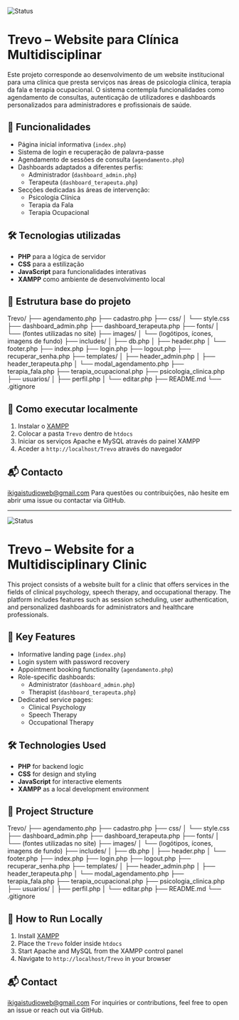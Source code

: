 ![Status](https://img.shields.io/badge/status-em%20desenvolvimento-yellow)

# Trevo – Website para Clínica Multidisciplinar

Este projeto corresponde ao desenvolvimento de um website institucional para uma clínica que presta serviços nas áreas de psicologia clínica, terapia da fala e terapia ocupacional. O sistema contempla funcionalidades como agendamento de consultas, autenticação de utilizadores e dashboards personalizados para administradores e profissionais de saúde.

## 🧩 Funcionalidades

- Página inicial informativa (`index.php`)
- Sistema de login e recuperação de palavra-passe
- Agendamento de sessões de consulta (`agendamento.php`)
- Dashboards adaptados a diferentes perfis:
  - Administrador (`dashboard_admin.php`)
  - Terapeuta (`dashboard_terapeuta.php`)
- Secções dedicadas às áreas de intervenção:
  - Psicologia Clínica
  - Terapia da Fala
  - Terapia Ocupacional

## 🛠️ Tecnologias utilizadas

- **PHP** para a lógica de servidor
- **CSS** para a estilização
- **JavaScript** para funcionalidades interativas
- **XAMPP** como ambiente de desenvolvimento local

## 📁 Estrutura base do projeto
Trevo/
├── agendamento.php
├── cadastro.php
├── css/
│   └── style.css
├── dashboard_admin.php
├── dashboard_terapeuta.php
├── fonts/
│   └── (fontes utilizadas no site)
├── images/
│   └── (logótipos, ícones, imagens de fundo)
├── includes/
│   ├── db.php
│   ├── header.php
│   └── footer.php
├── index.php
├── login.php
├── logout.php
├── recuperar_senha.php
├── templates/
│   ├── header_admin.php
│   ├── header_terapeuta.php
│   └── modal_agendamento.php
├── terapia_fala.php
├── terapia_ocupacional.php
├── psicologia_clinica.php
├── usuarios/
│   ├── perfil.php
│   └── editar.php
├── README.md
└── .gitignore


## 🚀 Como executar localmente

1. Instalar o [XAMPP](https://www.apachefriends.org/index.html)
2. Colocar a pasta `Trevo` dentro de `htdocs`
3. Iniciar os serviços Apache e MySQL através do painel XAMPP
4. Aceder a `http://localhost/Trevo` através do navegador

## 📬 Contacto

ikigaistudioweb@gmail.com
Para questões ou contribuições, não hesite em abrir uma issue ou contactar via GitHub.
________________________________________________________________________________________________________________________

![Status](https://img.shields.io/badge/status-in%20development-yellow)
# Trevo – Website for a Multidisciplinary Clinic

This project consists of a website built for a clinic that offers services in the fields of clinical psychology, speech therapy, and occupational therapy. The platform includes features such as session scheduling, user authentication, and personalized dashboards for administrators and healthcare professionals.

## 🧩 Key Features

- Informative landing page (`index.php`)
- Login system with password recovery
- Appointment booking functionality (`agendamento.php`)
- Role-specific dashboards:
  - Administrator (`dashboard_admin.php`)
  - Therapist (`dashboard_terapeuta.php`)
- Dedicated service pages:
  - Clinical Psychology
  - Speech Therapy
  - Occupational Therapy

## 🛠️ Technologies Used

- **PHP** for backend logic
- **CSS** for design and styling
- **JavaScript** for interactive elements
- **XAMPP** as a local development environment

## 📁 Project Structure
Trevo/
├── agendamento.php
├── cadastro.php
├── css/
│   └── style.css
├── dashboard_admin.php
├── dashboard_terapeuta.php
├── fonts/
│   └── (fontes utilizadas no site)
├── images/
│   └── (logótipos, ícones, imagens de fundo)
├── includes/
│   ├── db.php
│   ├── header.php
│   └── footer.php
├── index.php
├── login.php
├── logout.php
├── recuperar_senha.php
├── templates/
│   ├── header_admin.php
│   ├── header_terapeuta.php
│   └── modal_agendamento.php
├── terapia_fala.php
├── terapia_ocupacional.php
├── psicologia_clinica.php
├── usuarios/
│   ├── perfil.php
│   └── editar.php
├── README.md
└── .gitignore


## 🚀 How to Run Locally

1. Install [XAMPP](https://www.apachefriends.org/index.html)
2. Place the `Trevo` folder inside `htdocs`
3. Start Apache and MySQL from the XAMPP control panel
4. Navigate to `http://localhost/Trevo` in your browser

## 📬 Contact

ikigaistudioweb@gmail.com
For inquiries or contributions, feel free to open an issue or reach out via GitHub.

